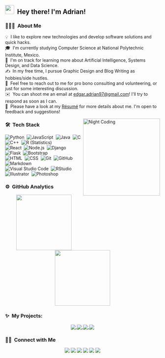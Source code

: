 
<!--![Adrian Romo Banner]-->

## <img src="https://github.com/TheDudeThatCode/TheDudeThatCode/blob/master/Assets/Hi.gif" width="29px"> &nbsp;Hey there! I'm Adrian!

### 👨🏻‍💻 &nbsp;About Me

💡 &nbsp;I like to explore new technologies and develop software solutions and quick hacks.\
🎓 &nbsp;I'm currently studying Computer Science at National Polytechnic Institute, Mexico.\
🌱 &nbsp;I'm on track for learning more about Artificial Intelligence, Systems Design, and Data Science.\
✍️ &nbsp;In my free time, I pursue Graphic Design and Blog Writing as hobbies/side hustles.\
💬 &nbsp;Feel free to reach out to me for pro bono consulting and volunteering, or just for some interesting discussion.\
✉️ &nbsp;You can shoot me an email at [edgar.adrian97@gmail.com](mailto:edgar.adrian97@gmail.com)! I'll try to respond as soon as I can.\
📄 &nbsp;Please have a look at my [Résumé](https://www.adrianromo.me/resume.html) for more details about me. I'm open to feedback and suggestions!

<img alt="Night Coding" src="https://i.pinimg.com/originals/e4/26/70/e426702edf874b181aced1e2fa5c6cde.gif" width="250px" align="right"/>

### 🛠 &nbsp;Tech Stack

![Python](https://img.shields.io/badge/-Python-05122A?style=flat&logo=python)&nbsp;
![JavaScript](https://img.shields.io/badge/-JavaScript-05122A?style=flat&logo=javascript)&nbsp;
![Java](https://img.shields.io/badge/-Java-05122A?style=flat&logo=Java&logoColor=FFA518)&nbsp;
![C](https://img.shields.io/badge/-C-05122A?style=flat&logo=C&logoColor=A8B9CC)&nbsp;
![C++](https://img.shields.io/badge/-C++-05122A?style=flat&logo=C%2B%2B&logoColor=00599C)&nbsp;
![R (Statistics)](https://img.shields.io/badge/-R-05122A?style=flat&logo=R&logoColor=276DC3)\
![React](https://img.shields.io/badge/-React-05122A?style=flat&logo=react)&nbsp;
![Node.js](https://img.shields.io/badge/-Node.js-05122A?style=flat&logo=node.js)&nbsp;
![Django](https://img.shields.io/badge/-Django-05122A?style=flat&logo=django&logoColor=092E20)&nbsp;
![Flask](https://img.shields.io/badge/-Flask-05122A?style=flat&logo=flask)&nbsp;
![Bootstrap](https://img.shields.io/badge/-Bootstrap-05122A?style=flat&logo=bootstrap&logoColor=563D7C)\
![HTML](https://img.shields.io/badge/-HTML-05122A?style=flat&logo=HTML5)&nbsp;
![CSS](https://img.shields.io/badge/-CSS-05122A?style=flat&logo=CSS3&logoColor=1572B6)&nbsp;
![Git](https://img.shields.io/badge/-Git-05122A?style=flat&logo=git)&nbsp;
![GitHub](https://img.shields.io/badge/-GitHub-05122A?style=flat&logo=github)&nbsp;
![Markdown](https://img.shields.io/badge/-Markdown-05122A?style=flat&logo=markdown)\
![Visual Studio Code](https://img.shields.io/badge/-Visual%20Studio%20Code-05122A?style=flat&logo=visual-studio-code&logoColor=007ACC)&nbsp;
![RStudio](https://img.shields.io/badge/-RStudio-05122A?style=flat&logo=rstudio)&nbsp;
![Illustrator](https://img.shields.io/badge/-Illustrator-05122A?style=flat&logo=adobe-illustrator)&nbsp;
![Photoshop](https://img.shields.io/badge/-Photoshop-05122A?style=flat&logo=adobe-photoshop)&nbsp;

### ⚙️ &nbsp;GitHub Analytics

<p align="center">
<a href="https://github.com/AdrianRomo">
  <img height="180em" src="https://github-readme-stats-eight-theta.vercel.app/api?username=AdrianRomo&show_icons=true&theme=gotham&include_all_commits=true&count_private=true"/>
  <img height="180em" src="https://github-readme-stats-eight-theta.vercel.app/api/top-langs/?username=AdrianRomo&layout=compact&langs_count=8&theme=gotham"/>
</a>
</p>

### ✨ &nbsp;My Projects:
<p align="center">
<a href="https://github.com/AdrianRomo/LyricGenerator">
  <img align="center" src="https://github-readme-stats.vercel.app/api/pin/?username=AdrianRomo&repo=LyricGenerator&theme=gotham" />
</a>

<a href="https://github.com/AdrianRomo/MovieSentimentAnalysis">
 <img align="center" src="https://github-readme-stats.vercel.app/api/pin/?username=AdrianRomo&repo=MovieSentimentAnalysis&theme=gotham" />
</a>

<a href="https://github.com/AdrianRomo/Graficadora3D">
  <img align="center" src="https://github-readme-stats.vercel.app/api/pin/?username=AdrianRomo&repo=Graficadora3D&theme=gotham" />
</a>

<a href="https://github.com/AdrianRomo/Artificial-Intelligence">
 <img align="center" src="https://github-readme-stats.vercel.app/api/pin/?username=AdrianRomo&repo=Artificial-Intelligence&theme=gotham" />
</a>
</p>

### 🤝🏻 &nbsp;Connect with Me
<p align="center">
<a href="https://www.adrianromo.me"><img src="https://img.shields.io/badge/-adrianromo.me-3423A6?style=flat&logo=Google-Chrome&logoColor=white"/></a>
<a href="https://linkedin.com/in/AdrianRomo97"><img src="https://img.shields.io/badge/-Adrian%20Romo%20-0077B5?style=flat&logo=Linkedin&logoColor=white"/></a>
<a href="mailto:edgar.adrian97@gmail.com"><img src="https://img.shields.io/badge/-edgar.adrian97@gmail.com-D14836?style=flat&logo=Gmail&logoColor=white"/></a>
<a href="https://instagram.com/AdrianRomo97"><img src="https://img.shields.io/badge/-@AdrianRomo97-E4405F?style=flat&logo=Instagram&logoColor=white"/></a>
<a href="https://facebook.com/AdrianRomo97"><img src="https://img.shields.io/badge/-@AdrianRomo97-1877F2?style=flat&logo=Facebook&logoColor=white"/></a>
<a href="https://www.twitter.com/AdrianRomo97"><img src="https://img.shields.io/badge/-@AdrianRomo97-239de9?style=flat&logo=Twitter&logoColor=white"/></a>

</p>
